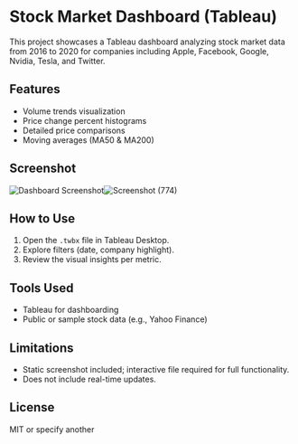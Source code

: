 # Stock Market Dashboard (Tableau)

This project showcases a Tableau dashboard analyzing stock market data from 2016 to 2020 for companies including Apple, Facebook, Google, Nvidia, Tesla, and Twitter.

## Features

- Volume trends visualization
- Price change percent histograms
- Detailed price comparisons
- Moving averages (MA50 & MA200)

## Screenshot

![Dashboard Screenshot](Screenshot%20(774).png)![Screenshot (774)](https://github.com/user-attachments/assets/c6267a5f-7f0b-4ac6-a736-c0cf34ef0953)


## How to Use

1. Open the `.twbx` file in Tableau Desktop.
2. Explore filters (date, company highlight).
3. Review the visual insights per metric.

## Tools Used

- Tableau for dashboarding
- Public or sample stock data (e.g., Yahoo Finance)

## Limitations

- Static screenshot included; interactive file required for full functionality.
- Does not include real-time updates.

## License

MIT or specify another

